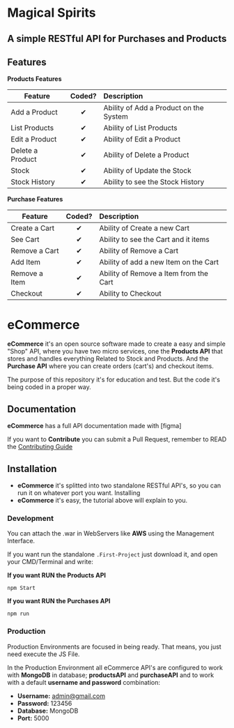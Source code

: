<h1>Magical Spirits</h1>
<h2>A simple RESTful API for Purchases and Products</h2>

## Features

<b>Products Features</b>

| Feature  |  Coded?       | Description  |
|----------|:-------------:|:-------------|
| Add a Product | &#10004; | Ability of Add a Product on the System |
| List Products | &#10004; | Ability of List Products |
| Edit a Product | &#10004; | Ability of Edit a Product |
| Delete a Product | &#10004; | Ability of Delete a Product |
| Stock | &#10004; | Ability of Update the Stock |
| Stock History | &#10004; | Ability to see the Stock History |

<b>Purchase Features</b>

| Feature  |  Coded?       | Description  |
|----------|:-------------:|:-------------|
| Create a Cart | &#10004; | Ability of Create a new Cart |
| See Cart | &#10004; | Ability to see the Cart and it items |
| Remove a Cart | &#10004; | Ability of Remove a Cart |
| Add Item | &#10004; | Ability of add a new Item on the Cart |
| Remove a Item | &#10004; | Ability of Remove a Item from the Cart |
| Checkout | &#10004; | Ability to Checkout |

# eCommerce

**eCommerce** it's an open source software made to create a easy and simple "Shop" API, where you have two micro services, one the **Products API** that stores and handles everything Related to Stock and Products. And the **Purchase API** where you can create orders (cart's) and checkout items.

The purpose of this repository it's for education and test. But the code it's being coded in a proper way.

## Documentation

**eCommerce** has a full API documentation made with [figma]

If you want to **Contribute** you can submit a Pull Request, remember to READ the [Contributing Guide](CONTRIBUTING.md)

## Installation

* **eCommerce** it's splitted into two standalone RESTful API's, so you can run it on whatever port you want. Installing 
* **eCommerce** it's easy, the tutorial above will explain to you.



### Development

You can attach the .war in WebServers like **AWS** using the Management Interface.

If you want run the standalone `.First-Project` just download it, and open your CMD/Terminal and write:

**If you want RUN the Products API**

`npm Start`

**If you want RUN the Purchases API**

`npm run`


### Production

Production Environments are focused in being ready. That means, you just need execute the JS File.

In the Production Environment all eCommerce API's are configured to work with **MongoDB** in  database; **productsAPI** and **purchaseAPI** and to work with a default **username and password** combination:



* **Username:** admin@gmail.com
* **Password:** 123456
* **Database:** MongoDB
* **Port:** 5000
